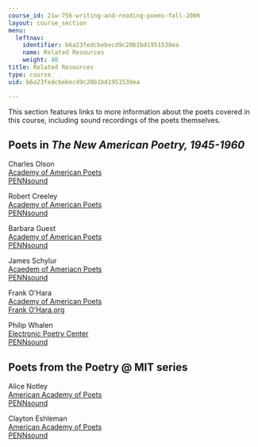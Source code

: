 ```yaml
---
course_id: 21w-756-writing-and-reading-poems-fall-2006
layout: course_section
menu:
  leftnav:
    identifier: b6a23fedcbebecd9c20b1bd1951538ea
    name: Related Resources
    weight: 40
title: Related Resources
type: course
uid: b6a23fedcbebecd9c20b1bd1951538ea

---
```


This section features links to more information about the poets covered in this course, including sound recordings of the poets themselves.

Poets in _The New American Poetry, 1945-1960_
---------------------------------------------

Charles Olson  
[Academy of American Poets](http://poets.org/poet.php/prmPID/739)  
[PENNsound](http://writing.upenn.edu/pennsound/x/Olson.html)

Robert Creeley  
[Academy of American Poets](http://poets.org/poet.php/prmPID/184)  
[PENNsound](http://writing.upenn.edu/pennsound/x/Creeley.html)

Barbara Guest  
[Academy of American Poets](http://poets.org/poet.php/prmPID/677)  
[PENNsound](http://www.writing.upenn.edu/pennsound/x/Guest.html)

James Schylur  
[Acaedem of Ameriacn Poets](http://poets.org/poet.php/prmPID/1120)  
[PENNsound](http://writing.upenn.edu/pennsound/)

Frank O'Hara  
[Academy of American Poets](http://www.poets.org/poet.php/prmPID/164)  
[Frank O'Hara.org](http://www.frankohara.org/)

Philip Whalen  
[Electronic Poetry Center](http://epc.buffalo.edu/authors/whalen/)  
[PENNsound](http://writing.upenn.edu/pennsound/x/Whalen.html)

Poets from the Poetry @ MIT series
----------------------------------

Alice Notley  
[American Academy of Poets](http://www.poets.org/poet.php/prmPID/767)  
[PENNsound](http://writing.upenn.edu/pennsound/x/Notley.html)

Clayton Eshleman  
[American Academy of Poets](http://www.poets.org/poet.php/prmPID/263)  
[PENNsound](http://writing.upenn.edu/pennsound/x/Eshleman.html)